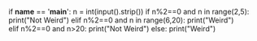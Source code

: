 if __name__ == '__main__':
    n = int(input().strip())
if n%2==0 and n in range(2,5):
    print("Not Weird")
elif n%2==0 and n in range(6,20): 
    print("Weird")    
elif n%2==0 and n>20:
    print("Not Weird")
else:
    print("Weird")    









